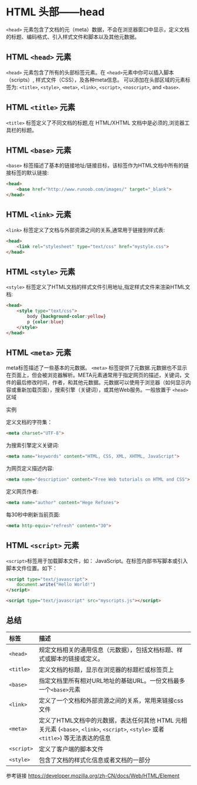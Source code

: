 # HTML 头部——head

 `<head>` 元素包含了文档的元（meta）数据，不会在浏览器窗口中显示，定义文档的标题、编码格式、引入样式文件和脚本以及其他元数据。

## HTML `<head>` 元素

`<head>` 元素包含了所有的头部标签元素。在 `<head>`元素中你可以插入脚本（scripts）, 样式文件（CSS），及各种meta信息。
可以添加在头部区域的元素标签为: `<title>`, `<style>`, `<meta>`, `<link>`, `<script>`, `<noscript>`, and `<base>`.

## HTML `<title>` 元素

`<title>` 标签定义了不同文档的标题,在 HTML/XHTML 文档中是必须的,浏览器工具栏的标题。

## HTML `<base>` 元素
`<base>` 标签描述了基本的链接地址/链接目标，该标签作为HTML文档中所有的链接标签的默认链接:
```html
<head>
    <base href="http://www.runoob.com/images/" target="_blank">
</head>

```
## HTML `<link>` 元素
`<link>` 标签定义了文档与外部资源之间的关系,通常用于链接到样式表:

```html
<head>
    <link rel="stylesheet" type="text/css" href="mystyle.css">
</head>
```

## HTML `<style>` 元素
`<style>` 标签定义了HTML文档的样式文件引用地址,指定样式文件来渲染HTML文档:

```html
<head>
    <style type="text/css">
        body {background-color:yellow}
        p {color:blue}
    </style>
</head>
```

## HTML `<meta>` 元素
meta标签描述了一些基本的元数据。
`<meta>` 标签提供了元数据.元数据也不显示在页面上，但会被浏览器解析。META元素通常用于指定网页的描述，关键词，文件的最后修改时间，作者，和其他元数据。元数据可以使用于浏览器（如何显示内容或重新加载页面），搜索引擎（关键词），或其他Web服务。一般放置于 `<head>`区域

实例

定义文档的字符集：

```html
<meta charset="UTF-8">
```
为搜索引擎定义关键词:

```html
<meta name="keywords" content="HTML, CSS, XML, XHTML, JavaScript">
```

为网页定义描述内容:

```html
<meta name="description" content="Free Web tutorials on HTML and CSS">
```

定义网页作者:

```html
<meta name="author" content="Hege Refsnes">
```

每30秒中刷新当前页面:

```html
<meta http-equiv="refresh" content="30">
```

## HTML `<script>` 元素

`<script>`标签用于加载脚本文件，如： JavaScript。在标签内部书写脚本或引入脚本文件位置。如下：

```html
<script type="text/javascript">
    document.write("Hello World!")
</script>
```

```html
<script type="text/javascript" src="myscripts.js"></script>
```

## 总结


|标签	|描述|
|:------|:----|
|`<head>`	|规定文档相关的通用信息（元数据），包括文档标题、样式或脚本的链接或定义。|
|`<title>`|定义文档的标题，显示在浏览器的标题栏或标签页上|
|`<base>`	|指定文档里所有相对URL地址的基础URL。一份文档最多一个`<base>`元素|
|`<link>`	|定义了一个文档和外部资源之间的关系，常用来链接css文件|
|`<meta>`	|定义了HTML文档中的元数据，表达任何其他 HTML 元相关元素 (`<base>`, `<link>`, `<script>`, `<style>` 或者 `<title>`) 等无法表达的信息|
|`<script>`|定义了客户端的脚本文件|
|`<style>`|包含了文档的样式化信息或者文档的一部分|

参考链接 https://developer.mozilla.org/zh-CN/docs/Web/HTML/Element